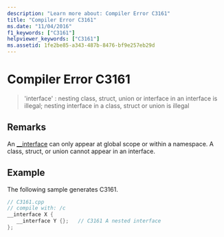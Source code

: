 ```yaml
---
description: "Learn more about: Compiler Error C3161"
title: "Compiler Error C3161"
ms.date: "11/04/2016"
f1_keywords: ["C3161"]
helpviewer_keywords: ["C3161"]
ms.assetid: 1fe2be85-a343-487b-8476-bf9e257eb29d
---
```

# Compiler Error C3161

> 'interface' : nesting class, struct, union or interface in an interface is illegal; nesting interface in a class, struct or union is illegal

## Remarks

An [__interface](../../cpp/interface.md) can only appear at global scope or within a namespace. A class, struct, or union cannot appear in an interface.

## Example

The following sample generates C3161.

```cpp
// C3161.cpp
// compile with: /c
__interface X {
   __interface Y {};   // C3161 A nested interface
};
```
